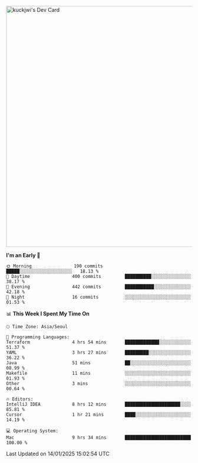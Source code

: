 <a href="https://app.daily.dev/kuckhwancho"><img src="https://api.daily.dev/devcards/v2/efef39c8028947428b3c0b486b9cd9b6.png?r=iz2&type=wide" width="652" alt="kuckjwi's Dev Card"/></a>

<!--START_SECTION:waka-->
**I'm an Early 🐤** 

```text
🌞 Morning                190 commits         █████░░░░░░░░░░░░░░░░░░░░   18.13 % 
🌆 Daytime                400 commits         ██████████░░░░░░░░░░░░░░░   38.17 % 
🌃 Evening                442 commits         ███████████░░░░░░░░░░░░░░   42.18 % 
🌙 Night                  16 commits          ░░░░░░░░░░░░░░░░░░░░░░░░░   01.53 % 
```


📊 **This Week I Spent My Time On** 

```text
🕑︎ Time Zone: Asia/Seoul

💬 Programming Languages: 
Terraform                4 hrs 54 mins       █████████████░░░░░░░░░░░░   51.37 % 
YAML                     3 hrs 27 mins       █████████░░░░░░░░░░░░░░░░   36.22 % 
Java                     51 mins             ██░░░░░░░░░░░░░░░░░░░░░░░   08.99 % 
Makefile                 11 mins             ░░░░░░░░░░░░░░░░░░░░░░░░░   01.93 % 
Other                    3 mins              ░░░░░░░░░░░░░░░░░░░░░░░░░   00.64 % 

🔥 Editors: 
IntelliJ IDEA            8 hrs 12 mins       █████████████████████░░░░   85.81 % 
Cursor                   1 hr 21 mins        ████░░░░░░░░░░░░░░░░░░░░░   14.19 % 

💻 Operating System: 
Mac                      9 hrs 34 mins       █████████████████████████   100.00 % 
```


 Last Updated on 14/01/2025 15:02:54 UTC
<!--END_SECTION:waka-->
